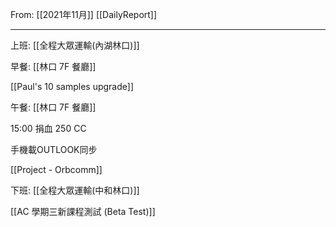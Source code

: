 From: [[2021年11月]]
[[DailyReport]]

---

上班: [[全程大眾運輸(內湖林口)]]

早餐: [[林口 7F 餐廳]]

[[Paul's 10 samples upgrade]]

午餐: [[林口 7F 餐廳]]

15:00 捐血 250 CC

手機載OUTLOOK同步

[[Project - Orbcomm]]

下班: [[全程大眾運輸(中和林口)]]

[[AC 學期三新課程測試 (Beta Test)]]